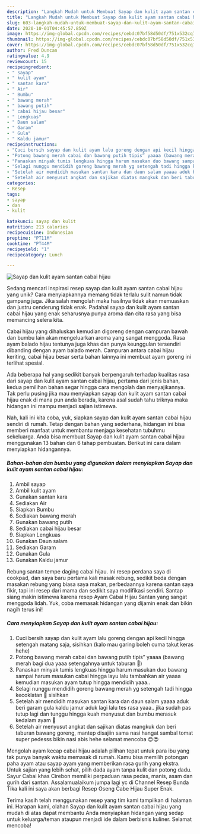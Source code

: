 ```yaml
---
description: "Langkah Mudah untuk Membuat Sayap dan kulit ayam santan cabai hijau Anti Gagal"
title: "Langkah Mudah untuk Membuat Sayap dan kulit ayam santan cabai hijau Anti Gagal"
slug: 603-langkah-mudah-untuk-membuat-sayap-dan-kulit-ayam-santan-cabai-hijau-anti-gagal
date: 2020-10-01T04:45:57.859Z
image: https://img-global.cpcdn.com/recipes/cebdc07bf58d50df/751x532cq70/sayap-dan-kulit-ayam-santan-cabai-hijau-foto-resep-utama.jpg
thumbnail: https://img-global.cpcdn.com/recipes/cebdc07bf58d50df/751x532cq70/sayap-dan-kulit-ayam-santan-cabai-hijau-foto-resep-utama.jpg
cover: https://img-global.cpcdn.com/recipes/cebdc07bf58d50df/751x532cq70/sayap-dan-kulit-ayam-santan-cabai-hijau-foto-resep-utama.jpg
author: Fred Duncan
ratingvalue: 4.9
reviewcount: 15
recipeingredient:
- " sayap"
- " kulit ayam"
- " santan kara"
- " Air"
- " Bumbu"
- " bawang merah"
- " bawang putih"
- " cabai hijau besar"
- " Lengkuas"
- " Daun salam"
- " Garam"
- " Gula"
- " Kaldu jamur"
recipeinstructions:
- "Cuci bersih sayap dan kulit ayam lalu goreng dengan api kecil hingga setengah matang saja, sisihkan (kalo mau garing boleh cuma takut keras hehe)"
- "Potong bawang merah cabai dan bawang putih tipis” yaaaa (bawang merah bagi dua yaaa setengahnya untuk taburan 😬)"
- "Panaskan minyak tumis lengkuas hingga harum masukan duo bawang sampai harum masukan cabai hingga layu lalu tambahkan air yaaaa kemudian masukan ayam tutup hingga mendidih yaaa.."
- "Selagi nunggu mendidih goreng bawang merah yg setengah tadi hingga kecoklatan 😬 sisihkan"
- "Setelah air mendidih masukan santan kara dan daun salam yaaaa aduk beri garam gula kaldu jamur aduk lagi lalu tes rasa yaaa.. jika sudah pas tutup lagi dan tunggu hingga kuah menyusut dan bumbu merasuk kedalam ayam 😬"
- "Setelah air menyusut angkat dan sajikan diatas mangkuk dan beri taburan bawang goreng, mantep disajiin sama nasi hangat sambal tomat super pedesss bikin nasi abis hehe selamat mencoba 😍😍"
categories:
- Resep
tags:
- sayap
- dan
- kulit

katakunci: sayap dan kulit 
nutrition: 213 calories
recipecuisine: Indonesian
preptime: "PT11M"
cooktime: "PT44M"
recipeyield: "1"
recipecategory: Lunch

---
```



![Sayap dan kulit ayam santan cabai hijau](https://img-global.cpcdn.com/recipes/cebdc07bf58d50df/751x532cq70/sayap-dan-kulit-ayam-santan-cabai-hijau-foto-resep-utama.jpg)

Sedang mencari inspirasi resep sayap dan kulit ayam santan cabai hijau yang unik? Cara menyiapkannya memang tidak terlalu sulit namun tidak gampang juga. Jika salah mengolah maka hasilnya tidak akan memuaskan dan justru cenderung tidak enak. Padahal sayap dan kulit ayam santan cabai hijau yang enak seharusnya punya aroma dan cita rasa yang bisa memancing selera kita.

Cabai hijau yang dihaluskan kemudian digoreng dengan campuran bawah dan bumbu lain akan mengeluarkan aroma yang sangat menggoda. Rasa ayam balado hijau tentunya juga khas dan punya keunggulan tersendiri dibanding dengan ayam balado merah. Campuran antara cabai hijau keriting, cabai hijau besar serta bahan lainnya ini membuat ayam goreng ini terlihat spesial.

Ada beberapa hal yang sedikit banyak berpengaruh terhadap kualitas rasa dari sayap dan kulit ayam santan cabai hijau, pertama dari jenis bahan, kedua pemilihan bahan segar hingga cara mengolah dan menyajikannya. Tak perlu pusing jika mau menyiapkan sayap dan kulit ayam santan cabai hijau enak di mana pun anda berada, karena asal sudah tahu triknya maka hidangan ini mampu menjadi sajian istimewa.


Nah, kali ini kita coba, yuk, siapkan sayap dan kulit ayam santan cabai hijau sendiri di rumah. Tetap dengan bahan yang sederhana, hidangan ini bisa memberi manfaat untuk membantu menjaga kesehatan tubuhmu sekeluarga. Anda bisa membuat Sayap dan kulit ayam santan cabai hijau menggunakan 13 bahan dan 6 tahap pembuatan. Berikut ini cara dalam menyiapkan hidangannya.

<!--inarticleads1-->

##### Bahan-bahan dan bumbu yang digunakan dalam menyiapkan Sayap dan kulit ayam santan cabai hijau:

1. Ambil  sayap
1. Ambil  kulit ayam
1. Gunakan  santan kara
1. Sediakan  Air
1. Siapkan  Bumbu
1. Sediakan  bawang merah
1. Gunakan  bawang putih
1. Sediakan  cabai hijau besar
1. Siapkan  Lengkuas
1. Gunakan  Daun salam
1. Sediakan  Garam
1. Gunakan  Gula
1. Gunakan  Kaldu jamur


Rebung santan tempe daging cabai hijau. Ini resep perdana saya di cookpad, dan saya baru pertama kali masak rebung, sedikit beda dengan masakan rebung yang biasa saya makan, perbedaannya karena santan saya fikir, tapi ini resep dari mama dan sedikit saya modifikasi sendiri. Santap siang makin istimewa karena resep Ayam Cabai Hijau Santan yang sangat menggoda lidah. Yuk, coba memasak hidangan yang dijamin enak dan bikin nagih terus ini! 

<!--inarticleads2-->

##### Cara menyiapkan Sayap dan kulit ayam santan cabai hijau:

1. Cuci bersih sayap dan kulit ayam lalu goreng dengan api kecil hingga setengah matang saja, sisihkan (kalo mau garing boleh cuma takut keras hehe)
1. Potong bawang merah cabai dan bawang putih tipis” yaaaa (bawang merah bagi dua yaaa setengahnya untuk taburan 😬)
1. Panaskan minyak tumis lengkuas hingga harum masukan duo bawang sampai harum masukan cabai hingga layu lalu tambahkan air yaaaa kemudian masukan ayam tutup hingga mendidih yaaa..
1. Selagi nunggu mendidih goreng bawang merah yg setengah tadi hingga kecoklatan 😬 sisihkan
1. Setelah air mendidih masukan santan kara dan daun salam yaaaa aduk beri garam gula kaldu jamur aduk lagi lalu tes rasa yaaa.. jika sudah pas tutup lagi dan tunggu hingga kuah menyusut dan bumbu merasuk kedalam ayam 😬
1. Setelah air menyusut angkat dan sajikan diatas mangkuk dan beri taburan bawang goreng, mantep disajiin sama nasi hangat sambal tomat super pedesss bikin nasi abis hehe selamat mencoba 😍😍


Mengolah ayam kecap cabai hijau adalah pilihan tepat untuk para ibu yang tak punya banyak waktu memasak di rumah. Kamu bisa memilih potongan paha ayam atau sayap ayam yang memberikan rasa gurih yang ekstra. Untuk sajian yang lebih sehat, pilih dada ayam tanpa kulit dan potong dadu. Sayur Cabai khas Cirebon memiliki perpaduan rasa pedas, manis, asam dan gurih dari santan. Assalamualaikum jumpa lagi yc di Channel Resep Bunda Tika kali ini saya akan berbagi Resep Oseng Cabe Hijau Super Enak. 

Terima kasih telah menggunakan resep yang tim kami tampilkan di halaman ini. Harapan kami, olahan Sayap dan kulit ayam santan cabai hijau yang mudah di atas dapat membantu Anda menyiapkan hidangan yang sedap untuk keluarga/teman ataupun menjadi ide dalam berbisnis kuliner. Selamat mencoba!
